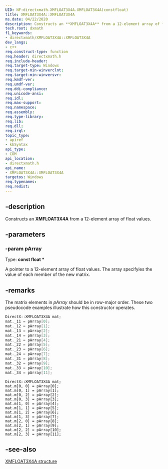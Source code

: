 ```yaml
---
UID: NF:directxmath.XMFLOAT3X4A.XMFLOAT3X4A(constfloat)
title: XMFLOAT3X4A::XMFLOAT3X4A
ms.date: 04/22/2020
description: Constructs an **XMFLOAT3X4A** from a 12-element array of float values.
tech.root: dxmath
f1_keywords:
- directxmath/XMFLOAT3X4A::XMFLOAT3X4A
dev_langs:
- c++
req.construct-type: function
req.header: directxmath.h
req.include-header: 
req.target-type: Windows
req.target-min-winverclnt: 
req.target-min-winversvr: 
req.kmdf-ver: 
req.umdf-ver: 
req.ddi-compliance: 
req.unicode-ansi: 
req.idl: 
req.max-support: 
req.namespace:
req.assembly: 
req.type-library: 
req.lib: 
req.dll: 
req.irql: 
topic_type:
- apiref
- kbSyntax
api_type:
- COM
api_location:
- directxmath.h
api_name:
- XMFLOAT3X4A::XMFLOAT3X4A
targetos: Windows
req.typenames: 
req.redist: 
---
```


## -description

Constructs an **XMFLOAT3X4A** from a 12-element array of float values.

## -parameters

### -param pArray

Type: **const float \***

A pointer to a 12-element array of float values. The array specifyies the value of each member of the new matrix.

## -remarks

The matrix elements in *pArray* should be in row-major order. These two pseudocode examples illustrate how this constructor operates.

```cpp
DirectX::XMFLOAT3X4A mat;
mat._11 = pArray[0];
mat._12 = pArray[1];
mat._13 = pArray[2];
mat._14 = pArray[3];
mat._21 = pArray[4];
mat._22 = pArray[5];
mat._23 = pArray[6];
mat._24 = pArray[7];
mat._31 = pArray[8];
mat._32 = pArray[9];
mat._33 = pArray[10];
mat._34 = pArray[11];
```

```
DirectX::XMFLOAT3X4A mat;
mat.m[0, 0] = pArray[0];
mat.m[0, 1] = pArray[1];
mat.m[0, 2] = pArray[2];
mat.m[0, 3] = pArray[3];
mat.m[1, 0] = pArray[4];
mat.m[1, 1] = pArray[5];
mat.m[1, 2] = pArray[6];
mat.m[1, 3] = pArray[7];
mat.m[2, 0] = pArray[8];
mat.m[2, 1] = pArray[9];
mat.m[2, 2] = pArray[10];
mat.m[2, 3] = pArray[11];
```

## -see-also
[XMFLOAT3X4A structure](/windows/win32/api/directxmath/ns-directxmath-xmfloat3x4a)
